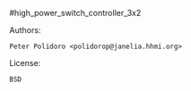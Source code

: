 #high_power_switch_controller_3x2

Authors:

    Peter Polidoro <polidorop@janelia.hhmi.org>

License:

    BSD

